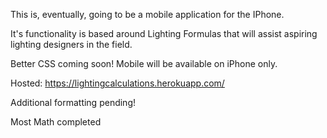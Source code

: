 This is, eventually, going to be a mobile application for the IPhone.

It's functionality is based around Lighting Formulas that will assist aspiring lighting designers in the field.

Better CSS coming soon! Mobile will be available on iPhone only.

Hosted: https://lightingcalculations.herokuapp.com/

Additional formatting pending!

Most Math completed
